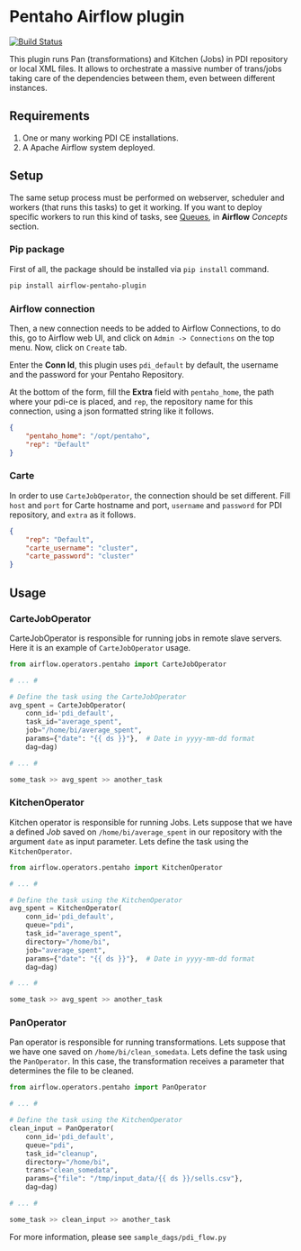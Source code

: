 # Pentaho Airflow plugin

[![Build Status](https://travis-ci.org/damavis/airflow-pentaho-plugin.svg?branch=master)](https://travis-ci.org/damavis/airflow-pentaho-plugin)

This plugin runs Pan (transformations) and Kitchen (Jobs) in PDI
repository or local XML files. It allows to orchestrate a massive
number of trans/jobs taking care of the dependencies between them,
even between different instances.

## Requirements

1. One or many working PDI CE installations.
2. A Apache Airflow system deployed.

## Setup

The same setup process must be performed on webserver, scheduler
and workers (that runs this tasks) to get it working. If you want to
deploy specific workers to run this kind of tasks, see 
[Queues](https://airflow.apache.org/docs/stable/concepts.html#queues),
in **Airflow** *Concepts* section.

### Pip package

First of all, the package should be installed via `pip install` command.

```bash
pip install airflow-pentaho-plugin
```

### Airflow connection

Then, a new connection needs to be added to Airflow Connections, to do this,
go to Airflow web UI, and click on `Admin -> Connections` on the top menu.
Now, click on `Create` tab.

Enter the **Conn Id**, this plugin uses `pdi_default` by default, the username
and the password for your Pentaho Repository.

At the bottom of the form, fill the **Extra** field with `pentaho_home`, the
path where your pdi-ce is placed, and `rep`, the repository name for this
connection, using a json formatted string like it follows.

```json
{
    "pentaho_home": "/opt/pentaho",
    "rep": "Default"
}
```

### Carte

In order to use `CarteJobOperator`, the connection should be set different. Fill
`host` and `port` for Carte hostname and port, `username` and `password` for PDI
repository, and `extra` as it follows.

```json
{
    "rep": "Default",
    "carte_username": "cluster",
    "carte_password": "cluster"
}
```

## Usage

### CarteJobOperator

CarteJobOperator is responsible for running jobs in remote slave servers. Here
it is an example of `CarteJobOperator` usage.

```python
from airflow.operators.pentaho import CarteJobOperator

# ... #

# Define the task using the CarteJobOperator
avg_spent = CarteJobOperator(
    conn_id='pdi_default',
    task_id="average_spent",
    job="/home/bi/average_spent",
    params={"date": "{{ ds }}"},  # Date in yyyy-mm-dd format
    dag=dag)

# ... #

some_task >> avg_spent >> another_task
```

### KitchenOperator

Kitchen operator is responsible for running Jobs. Lets suppose that we have
a defined *Job* saved on `/home/bi/average_spent` in our repository with
the argument `date` as input parameter. Lets define the task using the
`KitchenOperator`.

```python
from airflow.operators.pentaho import KitchenOperator

# ... #

# Define the task using the KitchenOperator
avg_spent = KitchenOperator(
    conn_id='pdi_default',
    queue="pdi",
    task_id="average_spent",
    directory="/home/bi",
    job="average_spent",
    params={"date": "{{ ds }}"},  # Date in yyyy-mm-dd format
    dag=dag)

# ... #

some_task >> avg_spent >> another_task
```

### PanOperator

Pan operator is responsible for running transformations. Lets suppose that
we have one saved on `/home/bi/clean_somedata`. Lets define the task using the
`PanOperator`. In this case, the transformation receives a parameter that
determines the file to be cleaned.

```python
from airflow.operators.pentaho import PanOperator

# ... #

# Define the task using the KitchenOperator
clean_input = PanOperator(
    conn_id='pdi_default',
    queue="pdi",
    task_id="cleanup",
    directory="/home/bi",
    trans="clean_somedata",
    params={"file": "/tmp/input_data/{{ ds }}/sells.csv"},
    dag=dag)

# ... #

some_task >> clean_input >> another_task
```

For more information, please see `sample_dags/pdi_flow.py`
